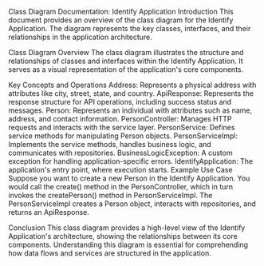 Class Diagram Documentation: Identify Application
Introduction
This document provides an overview of the class diagram for the Identify Application. The diagram represents the key classes, interfaces, and their relationships in the application architecture.

Class Diagram Overview
The class diagram illustrates the structure and relationships of classes and interfaces within the Identify Application. It serves as a visual representation of the application's core components.

Key Concepts and Operations
Address: Represents a physical address with attributes like city, street, state, and country.
ApiResponse: Represents the response structure for API operations, including success status and messages.
Person: Represents an individual with attributes such as name, address, and contact information.
PersonController: Manages HTTP requests and interacts with the service layer.
PersonService: Defines service methods for manipulating Person objects.
PersonServiceImpl: Implements the service methods, handles business logic, and communicates with repositories.
BusinessLogicException: A custom exception for handling application-specific errors.
IdentifyApplication: The application's entry point, where execution starts.
Example Use Case
Suppose you want to create a new Person in the Identify Application. You would call the create() method in the PersonController, which in turn invokes the createPerson() method in PersonServiceImpl. The PersonServiceImpl creates a Person object, interacts with repositories, and returns an ApiResponse.

Conclusion
This class diagram provides a high-level view of the Identify Application's architecture, showing the relationships between its core components. Understanding this diagram is essential for comprehending how data flows and services are structured in the application.


